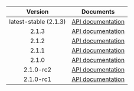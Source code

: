 | Version | Documents |
|:---:|---|
| latest-stable (2.1.3) | [API documentation](latest-stable) |
| 2.1.3 | [API documentation](2.1.3) |
| 2.1.2 | [API documentation](2.1.2) |
| 2.1.1 | [API documentation](2.1.1) |
| 2.1.0 | [API documentation](2.1.0) |
| 2.1.0-rc2 | [API documentation](2.1.0-rc2) |
| 2.1.0-rc1 | [API documentation](2.1.0-rc1) |
